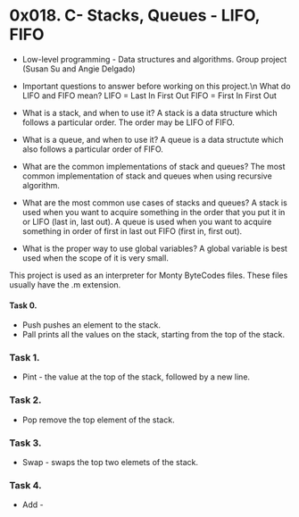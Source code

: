 # 0x018. C- Stacks, Queues - LIFO, FIFO
- Low-level programming - Data structures and algorithms.
Group project (Susan Su and Angie Delgado)

- Important questions to answer before working on this project.\n
What do LIFO and FIFO mean?
LIFO = Last In First Out
FIFO = First In First Out
- What is a stack, and when to use it?
A stack is a data structure which follows a particular order. The order may be
LIFO of FIFO.
- What is a queue, and when to use it?
A queue is a data structute which also follows a particular order of FIFO.
- What are the common implementations of stack and queues?
The most common implementation of stack and queues when using recursive
algorithm.
- What are the most common use cases of stacks and queues?
A stack is used when you want to acquire something in the order that you put it
in or LIFO (last in, last out).
A queue is used when you want to acquire something in order of first in
last out FIFO (first in, first out).
- What is the proper way to use global variables?
A global variable is best used when the scope of it is very small.

This project is used as an interpreter for Monty ByteCodes files.
These files usually have the .m extension.

#### Task 0.
- Push pushes an element to the stack.
- Pall prints all the values on the stack, starting from the top of the stack.
### Task 1.
- Pint - the value at the top of the stack, followed by a new line.
### Task 2.
- Pop remove the top element of the stack.
### Task 3.
- Swap - swaps the top two elemets of the stack.
### Task 4.
- Add - 